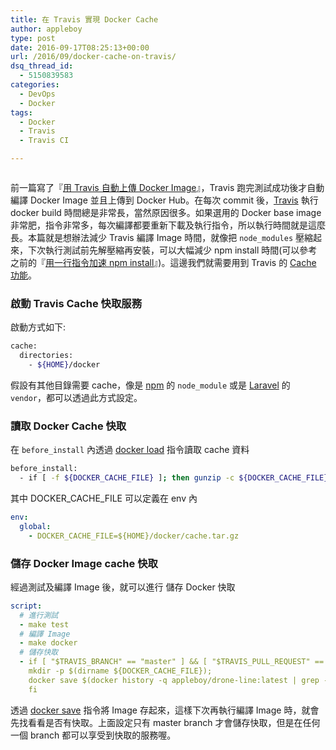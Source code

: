 ```yaml
---
title: 在 Travis 實現 Docker Cache
author: appleboy
type: post
date: 2016-09-17T08:25:13+00:00
url: /2016/09/docker-cache-on-travis/
dsq_thread_id:
  - 5150839583
categories:
  - DevOps
  - Docker
tags:
  - Docker
  - Travis
  - Travis CI

---
```

[<img src="https://i1.wp.com/farm2.staticflickr.com/1600/25660808075_c8190290f7_c.jpg?w=840&#038;ssl=1" alt="" data-recalc-dims="1" />][1]

前一篇寫了『[用 Travis 自動上傳 Docker Image][2]』，Travis 跑完測試成功後才自動編譯 Docker Image 並且上傳到 Docker Hub。在每次 commit 後，[Travis][3] 執行 docker build 時間總是非常長，當然原因很多。如果選用的 Docker base image 非常肥，指令非常多，每次編譯都要重新下載及執行指令，所以執行時間就是這麼長。本篇就是想辦法減少 Travis 編譯 Image 時間，就像把 `node_modules` 壓縮起來，下次執行測試前先解壓縮再安裝，可以大幅減少 npm install 時間(可以參考之前的『[用一行指令加速 npm install][4]』)。這邊我們就需要用到 Travis 的 [Cache 功能][5]。

<!--more-->

### 啟動 Travis Cache 快取服務

啟動方式如下:

```bash
cache:
  directories:
    - ${HOME}/docker
```

假設有其他目錄需要 cache，像是 [npm][6] 的 `node_module` 或是 [Laravel][7] 的 `vendor`，都可以透過此方式設定。

### 讀取 Docker Cache 快取

在 `before_install` 內透過 [docker load][8] 指令讀取 cache 資料

```bash
before_install:
  - if [ -f ${DOCKER_CACHE_FILE} ]; then gunzip -c ${DOCKER_CACHE_FILE} | docker load; fi
```

其中 DOCKER\_CACHE\_FILE 可以定義在 env 內

```yml
env:
  global:
    - DOCKER_CACHE_FILE=${HOME}/docker/cache.tar.gz
```

### 儲存 Docker Image cache 快取

經過測試及編譯 Image 後，就可以進行 儲存 Docker 快取

```yml
script:
  # 進行測試
  - make test
  # 編譯 Image
  - make docker
  # 儲存快取
  - if [ "$TRAVIS_BRANCH" == "master" ] && [ "$TRAVIS_PULL_REQUEST" == "false" ]; then
    mkdir -p $(dirname ${DOCKER_CACHE_FILE});
    docker save $(docker history -q appleboy/drone-line:latest | grep -v '<missing>') | gzip > ${DOCKER_CACHE_FILE};
    fi
```

透過 [docker save][9] 指令將 Image 存起來，這樣下次再執行編譯 Image 時，就會先找看看是否有快取。上面設定只有 master branch 才會儲存快取，但是在任何一個 branch 都可以享受到快取的服務喔。

 [1]: https://i1.wp.com/farm2.staticflickr.com/1600/25660808075_c8190290f7_c.jpg?ssl=1
 [2]: https://blog.wu-boy.com/2016/09/upload-docker-image-to-registry-using-travis/
 [3]: https://travis-ci.com/
 [4]: https://blog.wu-boy.com/2016/07/speed-up-npm-install-command/
 [5]: https://docs.travis-ci.com/user/caching/
 [6]: https://www.npmjs.com/
 [7]: https://laravel.com/
 [8]: https://docs.docker.com/engine/reference/commandline/load/
 [9]: https://docs.docker.com/engine/reference/commandline/save/